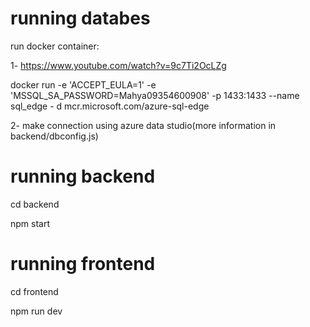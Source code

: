 # running databes
run docker container:

1-  https://www.youtube.com/watch?v=9c7Ti2OcLZg

   docker run -e 'ACCEPT_EULA=1' -e 'MSSQL_SA_PASSWORD=Mahya09354600908' -p 1433:1433 --name sql_edge -    d mcr.microsoft.com/azure-sql-edge

   
2-  make connection using azure data studio(more information in backend/dbconfig.js)

# running backend
cd backend

npm start

# running frontend
cd frontend

npm run dev
